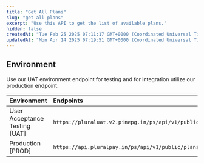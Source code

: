 ```yaml
---
title: "Get All Plans"
slug: "get-all-plans"
excerpt: "Use this API to get the list of available plans."
hidden: false
createdAt: "Tue Feb 25 2025 07:11:17 GMT+0000 (Coordinated Universal Time)"
updatedAt: "Mon Apr 14 2025 07:19:51 GMT+0000 (Coordinated Universal Time)"
---
```

## Environment

Use our UAT environment endpoint for testing and for integration utilize our production endpoint.

| Environment                   | Endpoints                                               |
| :---------------------------- | :------------------------------------------------------ |
| User Acceptance Testing [UAT] | `https://pluraluat.v2.pinepg.in/ps/api/v1/public/plans` |
| Production [PROD]             | `https://api.pluralpay.in/ps/api/v1/public/plans`       |
